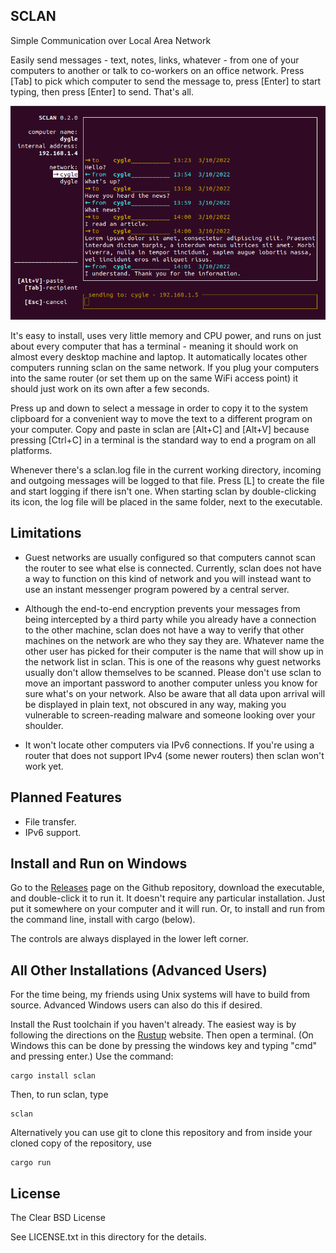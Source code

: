 SCLAN
--------------------------------------------
Simple Communication over Local Area Network

Easily send messages - text, notes, links, whatever - from one of your computers to another or talk to co-workers on an office network. Press [Tab] to pick which computer to send the message to, press [Enter] to start typing, then press [Enter] to send. That's all.

![screenshot](/screenshots/sclan_01.png)

It's easy to install, uses very little memory and CPU power, and runs on just about every computer that has a terminal - meaning it should work on almost every desktop machine and laptop. It automatically locates other computers running sclan on the same network. If you plug your computers into the same router (or set them up on the same WiFi access point) it should just work on its own after a few seconds.

Press up and down to select a message in order to copy it to the system clipboard for a convenient way to move the text to a different program on your computer. Copy and paste in sclan are [Alt+C] and [Alt+V] because pressing [Ctrl+C] in a terminal is the standard way to end a program on all platforms.

Whenever there's a sclan.log file in the current working directory, incoming and outgoing messages will be logged to that file. Press [L] to create the file and start logging if there isn't one. When starting sclan by double-clicking its icon, the log file will be placed in the same folder, next to the executable.


Limitations
-----------
* Guest networks are usually configured so that computers cannot scan the router to see what else is connected. Currently, sclan does not have a way to function on this kind of network and you will instead want to use an instant messenger program powered by a central server.

* Although the end-to-end encryption prevents your messages from being intercepted by a third party while you already have a connection to the other machine, sclan does not have a way to verify that other machines on the network are who they say they are. Whatever name the other user has picked for their computer is the name that will show up in the network list in sclan. This is one of the reasons why guest networks usually don't allow themselves to be scanned. Please don't use sclan to move an important password to another computer unless you know for sure what's on your network. Also be aware that all data upon arrival will be displayed in plain text, not obscured in any way, making you vulnerable to screen-reading malware and someone looking over your shoulder.

* It won't locate other computers via IPv6 connections. If you're using a router that does not support IPv4 (some newer routers) then sclan won't work yet.


Planned Features
----------------
* File transfer.
* IPv6 support.


Install and Run on Windows
--------------------------
Go to the [Releases](https://github.com/Flaise/sclan/releases) page on the Github repository, download the executable, and double-click it to run it. It doesn't require any particular installation. Just put it somewhere on your computer and it will run. Or, to install and run from the command line, install with cargo (below).

The controls are always displayed in the lower left corner.

All Other Installations (Advanced Users)
----------------------------------------
For the time being, my friends using Unix systems will have to build from source. Advanced Windows users can also do this if desired.

Install the Rust toolchain if you haven't already. The easiest way is by following the directions on the [Rustup](https://rustup.rs/) website. Then open a terminal. (On Windows this can be done by pressing the windows key and typing "cmd" and pressing enter.) Use the command:

    cargo install sclan
    
Then, to run sclan, type

    sclan
    
Alternatively you can use git to clone this repository and from inside your cloned copy of the repository, use

    cargo run


License
---------------------
The Clear BSD License

See LICENSE.txt in this directory for the details.


